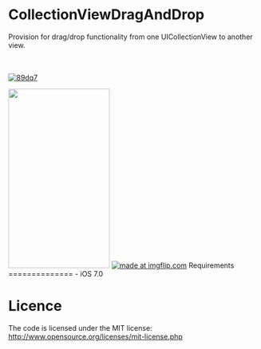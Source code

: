 CollectionViewDragAndDrop
=========================

Provision for drag/drop functionality from one UICollectionView to another view.


<br><br>
<a href='http://postimg.org/image/fhgnuro2h/' target='_blank'><img src='http://s28.postimg.org/fhgnuro2h/89dq7.jpg' border='0' alt="89dq7" /></a>
<br>

<img class="ctx-gif" width="203" height="360" src="https://imgflip.com/gif/89dq7.gif">
<a href="https://imgflip.com/gif/89dq7"><img src="//i.imgflip.com/89dq7.gif" title="made at imgflip.com"/></a>
Requirements
==============
- iOS 7.0

Licence
================
The code is licensed under the MIT license: http://www.opensource.org/licenses/mit-license.php
